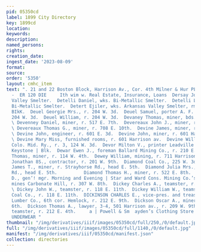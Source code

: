 ```yaml
---
pid: 05350cd
label: 1899 City Directory
key: 1899cd
location: 
keywords: 
description: 
named_persons: 
rights: 
creation_date: 
ingest_date: '2023-08-09'
format: 
source: 
order: '5350'
layout: cmhc_item
text: ". 21 and 22 Boston Block, Harrison Av., Cor. 4th Milner & Hur PLATE GLASS INSURANCE.
  -  ER 120 DIE     Ith wim w. Real Estate, Insurance, Loans  Dersay John, wks. Arkansas
  Valley Smelter.  Detelli Daniel, wks. Bi-Metallic Smelter.  Detelli Louis, wks.
  Bi-Metallic Smelter.  Detert Ejiler, wks. Arkansas Valley Smelter, rms. 35 Clarendon
  BIkK.  Deuel Georgie Mrs., r. 204 W. 3d.  Deuel Samuel, porter A. F. Grundel, r.
  204 W. 3d.  Deuel William, r. 204 W. 3d.  Devaney Thomas, miner, bds. 532 E. 4th.
  \ Devenney Daniel, miner, r. 517 E. 7th.  Devereaux John J., miner, r. 708 E. 10th.
  \ Devereaux Thomas G., miner, r. 708 E. 10th.  Devine James, miner, r. 601 E. 3d.
  \ Devine John, engineer, r. 601 E. 3d.  Devine John, miner, r. 601 Harrison av.
  \ Devine Mary Miss, furnished rooms, r. 601 Harrison av.  Devine William, engineer
  Colo. Mid. Ry., r. 3, 124 W. 3d.  Devor Milton V., printer Leadville Miner, rms.
  Keystone | Blk.  Dewar Ewen J., foreman Ballard Mining Co., r. 210 E. 4th.  Deweese
  Thomas, miner, r. 114 W. 4th.  Dewey William, mining, r. 711 Harrison av.  De Witt
  Jonathan 8S., contractor, r. 201 W. 9th.  Diamond Coal Co., 225 W. 3d.  Diamond
  James T., miner, r. Strayhorse Rd., head E. 5th.  Diamond Julia Mrs., r. Strayhorse
  Rd., head E. 5th.          Diamond Thomas H., miner, r. 522 E. 8th.  DICKERMAN EZRA
  D., gen’! mgr. Morning and Evening | Star and Ward Cons. Mining Co.’s., office and
  mines Carbonate Hill, r. 307 W. 8th.  Dickey Charles A., teamster, r. 118 E. 11th.
  \ Dickey John W., teamster, r. 118 E. 11th.  Dickey William W., teamster Baldwin
  Coal Co., r. 118 E. 11th.  DICKINSON CHARLES E., vice-pres. and treas. Williams
  Lumber Co., 6th cor. Hemlock, r. 212 E. 9th.  Dickson Oscar A., miner, r. 207 E.
  6th.  Dickson Thomas A., lawyer, 3-4, 501 Harrison av., r. 209 W. 9th.  Diemer Edward,
  teamster, r. 212 E. 4th.     a | Powell & Sm  ayden’s Clothing Store savifity Woolen
  UNDERWEAR "
thumbnail: "/img/derivatives/iiif/images/05350cd/full/250,/0/default.jpg"
full: "/img/derivatives/iiif/images/05350cd/full/1140,/0/default.jpg"
manifest: "/img/derivatives/iiif/05350cd/manifest.json"
collection: directories
---
```

